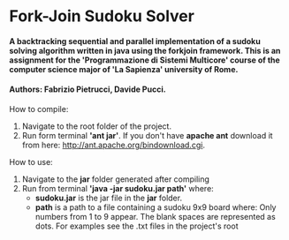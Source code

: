 # Fork-Join Sudoku Solver

#### A backtracking sequential and parallel implementation of a sudoku solving algorithm written in java using the forkjoin framework. This is an assignment for the 'Programmazione di Sistemi Multicore' course of the computer science major of 'La Sapienza' university of Rome.
#### Authors: Fabrizio Pietrucci, Davide Pucci.

How to compile:
  1. Navigate to the root folder of the project.
  2. Run form terminal **'ant jar'**. If you don't have **apache ant** download it from here: http://ant.apache.org/bindownload.cgi.

How to use:
  1. Navigate to the **jar** folder generated after compiling
  2. Run from terminal **'java -jar sudoku.jar path'** where:
      - **sudoku.jar** is the jar file in the **jar** folder.
      - **path** is a path to a file containing a sudoku 9x9 board where:
      Only numbers from 1 to 9 appear. The blank spaces are represented as dots.
      For examples see the .txt files in the project's root
